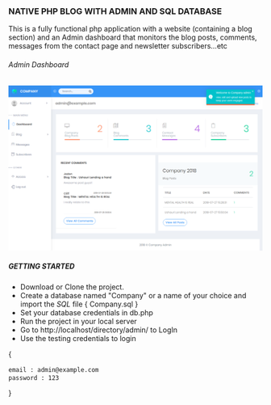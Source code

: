 

### NATIVE PHP BLOG WITH ADMIN AND SQL DATABASE

This is a fully functional php application with a website (containing a blog section)
and an Admin dashboard that monitors the blog posts, comments, messages from the contact page and newsletter subscribers...etc

###### _Admin Dashboard_

![alt text](screenshots/dashboard.png "Admin Dashboard")




##### GETTING STARTED

- Download or Clone the project.
- Create a database named "Company" or a name of your choice and import the *SQL* file { Company.sql }
- Set your database credentials in db.php
- Run the project in your local server
- Go to http://localhost/directory/admin/ to LogIn
- Use the testing credentials to login 

{
	
	email : admin@example.com
	password : 123

}

